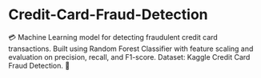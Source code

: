 # Credit-Card-Fraud-Detection
💳 Machine Learning model for detecting fraudulent credit card transactions.   Built using Random Forest Classifier with feature scaling and evaluation on precision, recall, and F1-score.   Dataset: Kaggle Credit Card Fraud Detection. 🚀
